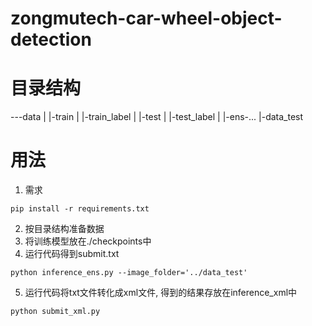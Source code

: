 # zongmutech-car-wheel-object-detection

# 目录结构
---data
  |     |-train
  |     |-train_label
  |     |-test
  |     |-test_label
  |
  |-ens-...
  |-data_test

# 用法
1. 需求
```
pip install -r requirements.txt
```
2. 按目录结构准备数据
3. 将训练模型放在./checkpoints中
4. 运行代码得到submit.txt
```
python inference_ens.py --image_folder='../data_test'
```
5. 运行代码将txt文件转化成xml文件, 得到的结果存放在inference_xml中
```
python submit_xml.py
```
